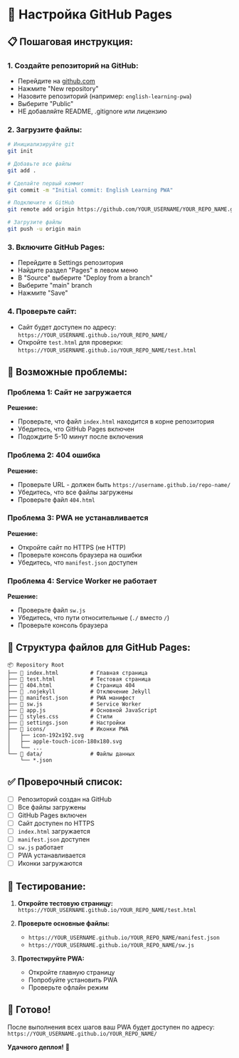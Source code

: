 # 🚀 Настройка GitHub Pages

## 📋 **Пошаговая инструкция:**

### 1. **Создайте репозиторий на GitHub:**
- Перейдите на [github.com](https://github.com)
- Нажмите "New repository"
- Назовите репозиторий (например: `english-learning-pwa`)
- Выберите "Public"
- НЕ добавляйте README, .gitignore или лицензию

### 2. **Загрузите файлы:**
```bash
# Инициализируйте git
git init

# Добавьте все файлы
git add .

# Сделайте первый коммит
git commit -m "Initial commit: English Learning PWA"

# Подключите к GitHub
git remote add origin https://github.com/YOUR_USERNAME/YOUR_REPO_NAME.git

# Загрузите файлы
git push -u origin main
```

### 3. **Включите GitHub Pages:**
- Перейдите в Settings репозитория
- Найдите раздел "Pages" в левом меню
- В "Source" выберите "Deploy from a branch"
- Выберите "main" branch
- Нажмите "Save"

### 4. **Проверьте сайт:**
- Сайт будет доступен по адресу: `https://YOUR_USERNAME.github.io/YOUR_REPO_NAME/`
- Откройте `test.html` для проверки: `https://YOUR_USERNAME.github.io/YOUR_REPO_NAME/test.html`

## 🔧 **Возможные проблемы:**

### **Проблема 1: Сайт не загружается**
**Решение:**
- Проверьте, что файл `index.html` находится в корне репозитория
- Убедитесь, что GitHub Pages включен
- Подождите 5-10 минут после включения

### **Проблема 2: 404 ошибка**
**Решение:**
- Проверьте URL - должен быть `https://username.github.io/repo-name/`
- Убедитесь, что все файлы загружены
- Проверьте файл `404.html`

### **Проблема 3: PWA не устанавливается**
**Решение:**
- Откройте сайт по HTTPS (не HTTP)
- Проверьте консоль браузера на ошибки
- Убедитесь, что `manifest.json` доступен

### **Проблема 4: Service Worker не работает**
**Решение:**
- Проверьте файл `sw.js`
- Убедитесь, что пути относительные (`./` вместо `/`)
- Проверьте консоль браузера

## 📁 **Структура файлов для GitHub Pages:**

```
📦 Repository Root
├── 📄 index.html          # Главная страница
├── 📄 test.html           # Тестовая страница
├── 📄 404.html            # Страница 404
├── 📄 .nojekyll           # Отключение Jekyll
├── 📄 manifest.json       # PWA манифест
├── 📄 sw.js               # Service Worker
├── 📄 app.js              # Основной JavaScript
├── 📄 styles.css          # Стили
├── 📄 settings.json       # Настройки
├── 📁 icons/              # Иконки PWA
│   ├── icon-192x192.svg
│   ├── apple-touch-icon-180x180.svg
│   └── ...
└── 📁 data/               # Файлы данных
    └── *.json
```

## ✅ **Проверочный список:**

- [ ] Репозиторий создан на GitHub
- [ ] Все файлы загружены
- [ ] GitHub Pages включен
- [ ] Сайт доступен по HTTPS
- [ ] `index.html` загружается
- [ ] `manifest.json` доступен
- [ ] `sw.js` работает
- [ ] PWA устанавливается
- [ ] Иконки загружаются

## 🧪 **Тестирование:**

1. **Откройте тестовую страницу:**
   `https://YOUR_USERNAME.github.io/YOUR_REPO_NAME/test.html`

2. **Проверьте основные файлы:**
   - `https://YOUR_USERNAME.github.io/YOUR_REPO_NAME/manifest.json`
   - `https://YOUR_USERNAME.github.io/YOUR_REPO_NAME/sw.js`

3. **Протестируйте PWA:**
   - Откройте главную страницу
   - Попробуйте установить PWA
   - Проверьте офлайн режим

## 🎉 **Готово!**

После выполнения всех шагов ваш PWA будет доступен по адресу:
`https://YOUR_USERNAME.github.io/YOUR_REPO_NAME/`

**Удачного деплоя!** 🚀

